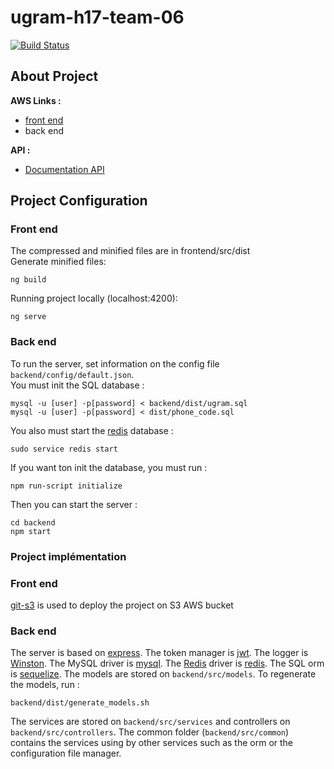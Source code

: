 # ugram-h17-team-06

[![Build Status](https://travis-ci.com/GLO3102/ugram-h17-team-06.svg?token=aFfqYprXthpFtCp3eomp&branch=master)](https://travis-ci.com/GLO3102/ugram-h17-team-06)

## About Project

**AWS Links :**
- [front end](http://laval-ugram-team-06.s3-website-us-east-1.amazonaws.com/)
- back end

**API :**
- [Documentation API](http://docs.ugram06.apiary.io/)

## Project Configuration

### Front end
The compressed and minified files are in frontend/src/dist  
Generate minified files:
``````
ng build
``````
Running project locally (localhost:4200):
```
ng serve
```

### Back end

To run the server, set information on the config file ``` backend/config/default.json```.   
You must init the SQL database :
```
mysql -u [user] -p[password] < backend/dist/ugram.sql
mysql -u [user] -p[password] < dist/phone_code.sql
```
You also must start the [redis](redis.io) database : 
```
sudo service redis start
```
If you want ton init the database, you must run : 
```
npm run-script initialize
```
Then you can start the server :
```
cd backend
npm start
```

### Project implémentation
### Front end
[git-s3](https://github.com/schickling/git-s3) is used to deploy the project on S3 AWS bucket  

### Back end
The server is based on  [express](http://expressjs.com/). The token manager is [jwt](http://jwt.io). The logger is [Winston](https://github.com/lazywithclass/winston-cloudwatch). The MySQL driver is [mysql](https://www.npmjs.com/package/mysql). The [Redis](redis.io) driver is [redis](https://www.npmjs.com/package/redis).
The SQL orm is [sequelize](http://docs.sequelizejs.com/en/v3/). The models are stored on ```backend/src/models```. To regenerate the models, run :
```
backend/dist/generate_models.sh 
```
The services are stored on ```backend/src/services``` and controllers on ```backend/src/controllers```. The common folder (```backend/src/common```) contains the services using by other services such as the orm or the configuration file manager.
